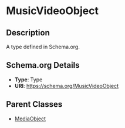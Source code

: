 # MusicVideoObject

## Description
A type defined in Schema.org.

## Schema.org Details
- **Type**: Type
- **URI**: https://schema.org/MusicVideoObject

## Parent Classes
- [MediaObject](../MediaObject.md)

